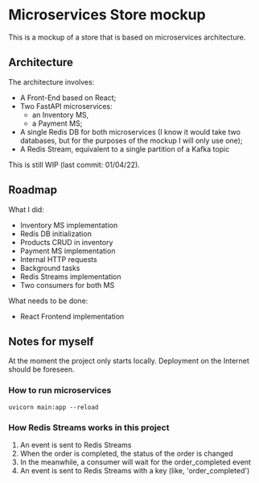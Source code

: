 # Microservices Store mockup

This is a mockup of a store that is based on microservices architecture.

## Architecture

The architecture involves:

- A Front-End based on React;
- Two FastAPI microservices:
    - an Inventory MS,
    - a Payment MS;
- A single Redis DB for both microservices (I know it would take two databases, but for the purposes of the mockup I will only use one);
- A Redis Stream, equivalent to a single partition of a Kafka topic

This is still WIP (last commit: 01/04/22).

## Roadmap

What I did:

- Inventory MS implementation
- Redis DB initialization
- Products CRUD in inventory
- Payment MS implementation
- Internal HTTP requests
- Background tasks
- Redis Streams implementation
- Two consumers for both MS

What needs to be done:

- React Frontend implementation

## Notes for myself

At the moment the project only starts locally. Deployment on the Internet should be foreseen.

### How to run microservices

    uvicorn main:app --reload

### How Redis Streams works in this project

1. An event is sent to Redis Streams
2. When the order is completed, the status of the order is changed
3. In the meanwhile, a consumer will wait for the order_completed event
4. An event is sent to Redis Streams with a key (like, 'order_completed')